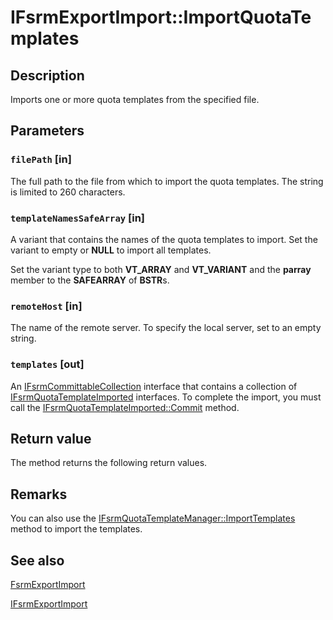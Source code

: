 # IFsrmExportImport::ImportQuotaTemplates

## Description

Imports one or more quota templates from the specified file.

## Parameters

### `filePath` [in]

The full path to the file from which to import the quota templates. The string is limited to 260 characters.

### `templateNamesSafeArray` [in]

A variant that contains the names of the quota templates to import. Set the variant to empty or **NULL** to import all templates.

Set the variant type to both **VT_ARRAY** and **VT_VARIANT** and the **parray** member to the **SAFEARRAY** of **BSTR**s.

### `remoteHost` [in]

The name of the remote server. To specify the local server, set to an empty string.

### `templates` [out]

An [IFsrmCommittableCollection](https://learn.microsoft.com/previous-versions/windows/desktop/api/fsrm/nn-fsrm-ifsrmcommittablecollection) interface that contains a collection of [IFsrmQuotaTemplateImported](https://learn.microsoft.com/previous-versions/windows/desktop/api/fsrmquota/nn-fsrmquota-ifsrmquotatemplateimported) interfaces. To complete the import, you must call the [IFsrmQuotaTemplateImported::Commit](https://learn.microsoft.com/previous-versions/windows/desktop/api/fsrm/nf-fsrm-ifsrmobject-commit) method.

## Return value

The method returns the following return values.

## Remarks

You can also use the [IFsrmQuotaTemplateManager::ImportTemplates](https://learn.microsoft.com/previous-versions/windows/desktop/api/fsrmquota/nf-fsrmquota-ifsrmquotatemplatemanager-importtemplates) method to import the templates.

## See also

[FsrmExportImport](https://learn.microsoft.com/previous-versions/windows/desktop/fsrm/fsrmexportimport)

[IFsrmExportImport](https://learn.microsoft.com/previous-versions/windows/desktop/api/fsrm/nn-fsrm-ifsrmexportimport)